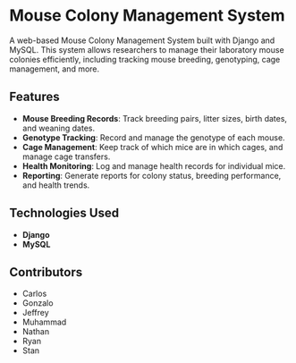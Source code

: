 # Mouse Colony Management System

A web-based Mouse Colony Management System built with Django and MySQL. This system allows researchers to manage their laboratory mouse colonies efficiently, including tracking mouse breeding, genotyping, cage management, and more.

## Features

- **Mouse Breeding Records**: Track breeding pairs, litter sizes, birth dates, and weaning dates.
- **Genotype Tracking**: Record and manage the genotype of each mouse.
- **Cage Management**: Keep track of which mice are in which cages, and manage cage transfers.
- **Health Monitoring**: Log and manage health records for individual mice.
- **Reporting**: Generate reports for colony status, breeding performance, and health trends.

## Technologies Used

- **Django**
- **MySQL**

## Contributors

- Carlos
- Gonzalo
- Jeffrey
- Muhammad
- Nathan
- Ryan
- Stan
